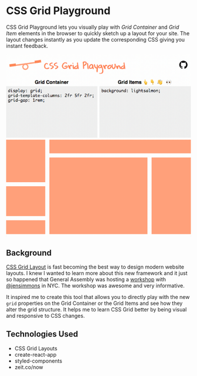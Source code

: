 # CSS Grid Playground

CSS Grid Playground lets you visually play with _Grid Container_ and _Grid Item_ elements in the browser to quickly sketch up a layout for your site. The layout changes instantly as you update the corresponding CSS giving you instant feedback.

![Demo](demo.gif)

## Background
[CSS Grid Layout](https://www.w3.org/TR/css3-grid-layout/) is fast becoming the best way to design modern website layouts. I knew I wanted to learn more about this new framework and it just so happened that General Assembly was hosting a [workshop](https://generalassemb.ly/education/how-css-grid-is-reinventing-webpage-design) with [@jensimmons](https://twitter.com/jensimmons) in NYC. The workshop was awesome and very informative.

It inspired me to create this tool that allows you to directly play with the new `grid` properties on the Grid Container or the Grid Items and see how they alter the grid structure. It helps me to learn CSS Grid better by being visual and responsive to CSS changes. 

## Technologies Used
- CSS Grid Layouts
- create-react-app
- styled-components
- zeit.co/now
